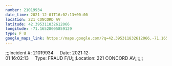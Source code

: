```yaml
---
number: 21019934
date_time: 2021-12-01T16:02:13+00:00
location: 221 CONCORD AV
latitude: 42.395311832612066
longitude: -71.16528005859129
type: F U
google_maps_link: https://maps.google.com/?q=42.395311832612066,-71.16528005859129
---
```


;;;Incident #: 21019934     Date: 2021‐12‐01 16:02:13     Type: FRAUD F/U;;;Location: 221 CONCORD AV;;;;;;
